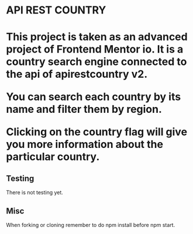 <h1>API REST COUNTRY<h1>

This project is taken as an advanced project of Frontend Mentor io. It is a country search engine connected to the api of apirestcountry v2.

You can search each country by its name and filter them by region.

Clicking on the country flag will give you more information about the particular country.


<h2>Testing</h2>

There is not testing yet.

<h2>Misc</h2>
When forking or cloning remember to do npm install before npm start.